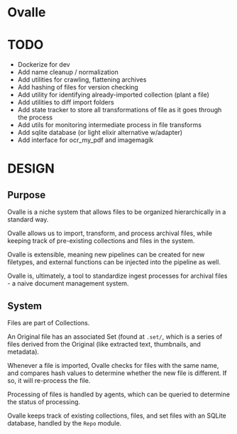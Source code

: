# Ovalle

# TODO

- Dockerize for dev
- Add name cleanup / normalization
- Add utilities for crawling, flattening archives
- Add hashing of files for version checking
- Add utility for identifying already-imported collection (plant a file)
- Add utilities to diff import folders
- Add state tracker to store all transformations of file as it goes through the process
- Add utils for monitoring intermediate process in file transforms
- Add sqlite database (or light elixir alternative w/adapter)
- Add interface for ocr_my_pdf and imagemagik

# DESIGN

## Purpose

Ovalle is a niche system that allows files to be organized hierarchically in a standard way.

Ovalle allows us to import, transform, and process archival files, while keeping track of pre-existing collections
and files in the system.

Ovalle is extensible, meaning new pipelines can be created for new filetypes, and external functions can be injected
into the pipeline as well.

Ovalle is, ultimately, a tool to standardize ingest processes for archival files - a naive document management system.

## System

Files are part of Collections. 

An Original file has an associated Set (found at `.set/`, which is a series of files derived
from the Original (like extracted text, thumbnails, and metadata).

Whenever a file is imported, Ovalle checks for files with the same name, and compares hash
values to determine whether the new file is different. If so, it will re-process the file.

Processing of files is handled by agents, which can be queried to determine the status of processing.

Ovalle keeps track of existing collections, files, and set files with an SQLite database, handled by the `Repo` module.
